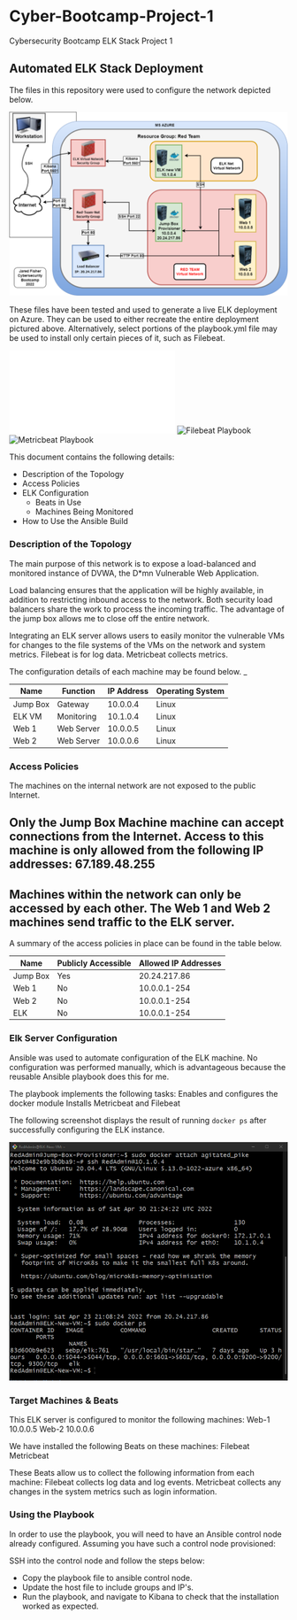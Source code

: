 # Cyber-Bootcamp-Project-1
Cybersecurity Bootcamp ELK Stack Project 1
## Automated ELK Stack Deployment

The files in this repository were used to configure the network depicted below.

![Diagram](Images/Diagram.drawio.png)

These files have been tested and used to generate a live ELK deployment on Azure. They can be used to either recreate the entire deployment pictured above. Alternatively, select portions of the playbook.yml file may be used to install only certain pieces of it, such as Filebeat.

![ELK Playbook](/Playbooks/ELK-Playbook.md)
![Filebeat Playbook](Playbooks/filebeat-playbook.yml)
![Metricbeat Playbook](Playbooks/metricbeat-playbook.yml)

This document contains the following details:
- Description of the Topology
- Access Policies
- ELK Configuration
  - Beats in Use
  - Machines Being Monitored
- How to Use the Ansible Build


### Description of the Topology

The main purpose of this network is to expose a load-balanced and monitored instance of DVWA, the D*mn Vulnerable Web Application.

Load balancing ensures that the application will be highly available, in addition to restricting inbound access to the network. 
Both security load balancers share the work to process the incoming traffic. The advantage of the jump box allows me to close off the entire network. 

Integrating an ELK server allows users to easily monitor the vulnerable VMs for changes to the file systems of the VMs on the network and system metrics.
Filebeat is for log data. 
Metricbeat collects metrics. 

The configuration details of each machine may be found below.
_

| Name     | Function   | IP Address | Operating System |
|----------|------------|------------|------------------|
| Jump Box | Gateway    | 10.0.0.4   | Linux            |
| ELK VM   | Monitoring | 10.1.0.4   | Linux            |
| Web 1    | Web Server | 10.0.0.5   | Linux            |
| Web 2    | Web Server | 10.0.0.6   | Linux            |

### Access Policies

The machines on the internal network are not exposed to the public Internet. 

Only the Jump Box Machine machine can accept connections from the Internet. Access to this machine is only allowed from the following IP addresses: 67.189.48.255
- 

Machines within the network can only be accessed by each other. The Web 1 and Web 2 machines send traffic to the ELK server. 
- 

A summary of the access policies in place can be found in the table below.

| Name     | Publicly Accessible | Allowed IP Addresses |
|----------|---------------------|----------------------|
| Jump Box | Yes                 | 20.24.217.86         |
| Web 1    | No                  | 10.0.0.1-254         |
| Web 2    | No                  | 10.0.0.1-254         |
| ELK      | No                  | 10.0.0.1-254         |

### Elk Server Configuration

Ansible was used to automate configuration of the ELK machine. No configuration was performed manually, which is advantageous because the reusable Ansible playbook does this for me. 

The playbook implements the following tasks:
Enables and configures the docker module
Installs Metricbeat and Filebeat

The following screenshot displays the result of running `docker ps` after successfully configuring the ELK instance.

![DockerPS](/Images/DockerPS.png)

### Target Machines & Beats
This ELK server is configured to monitor the following machines:
Web-1 10.0.0.5
Web-2 10.0.0.6

We have installed the following Beats on these machines:
Filebeat
Metricbeat 

These Beats allow us to collect the following information from each machine:
Filebeat collects log data and log events. Metricbeat collects any changes in the system metrics such as login information. 

### Using the Playbook
In order to use the playbook, you will need to have an Ansible control node already configured. Assuming you have such a control node provisioned: 

SSH into the control node and follow the steps below:
- Copy the playbook file to ansible control node.
- Update the host file to include groups and IP's. 
- Run the playbook, and navigate to Kibana to check that the installation worked as expected.
